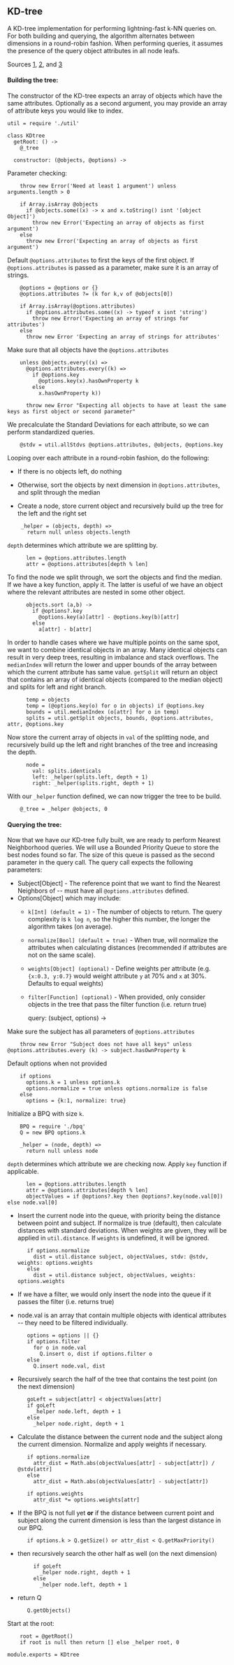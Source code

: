KD-tree
-------------------

A KD-tree implementation for performing lightning-fast k-NN queries on. For both building and querying, the algorithm alternates between dimensions in a round-robin fashion. When performing queries, it assumes the presence of the query object attributes in all node leafs.

Sources [1](http://andrewd.ces.clemson.edu/courses/cpsc805/references/nearest_search.pdf), [2](http://www.stanford.edu/class/cs106l/handouts/assignment-3-kdtree.pdf), and [3](http://en.wikipedia.org/wiki/K-d_tree)

#### Building the tree:

The constructor of the KD-tree expects an array of objects which have the same attributes. Optionally as a second argument, you may provide an array of attribute keys you would like to index.

    util = require './util'

    class KDtree
      getRoot: () ->
        @_tree

      constructor: (@objects, @options) ->

Parameter checking:

        throw new Error('Need at least 1 argument') unless arguments.length > 0

        if Array.isArray @objects
          if @objects.some((x) -> x and x.toString() isnt '[object Object]')
            throw new Error('Expecting an array of objects as first argument')
        else
          throw new Error('Expecting an array of objects as first argument')

Default `@options.attributes` to first the keys of the first object. If `@options.attributes` is passed as a parameter, make sure it is an array of strings.

        @options = @options or {}
        @options.attributes ?= (k for k,v of @objects[0])

        if Array.isArray(@options.attributes)
          if @options.attributes.some((x) -> typeof x isnt 'string')
            throw new Error('Expecting an array of strings for attributes')
        else
          throw new Error 'Expecting an array of strings for attributes'

Make sure that all objects have the `@options.attributes`

        unless @objects.every((x) =>
          @options.attributes.every((k) =>
            if @options.key
              @options.key(x).hasOwnProperty k
            else
              x.hasOwnProperty k))

          throw new Error "Expecting all objects to have at least the same keys as first object or second parameter"

We precalculate the Standard Deviations for each attribute, so we can perform standardized queries.

        @stdv = util.allStdvs @options.attributes, @objects, @options.key

Looping over each attribute in a round-robin fashion, do the following:

 - If there is no objects left, do nothing
 - Otherwise, sort the objects by next dimension in `@options.attributes`, and split through the median
 - Create a node, store current object and recursively build up the tree for the left and the right set

        _helper = (objects, depth) =>
          return null unless objects.length

`depth` determines which attribute we are splitting by.

          len = @options.attributes.length
          attr = @options.attributes[depth % len]

To find the node we split through, we sort the objects and find the median. If we have a key function, apply it. The latter is useful of we have an object where the relevant attributes are nested in some other object.

          objects.sort (a,b) ->
            if @options?.key
              @options.key(a)[attr] - @options.key(b)[attr]
            else
              a[attr] - b[attr]

In order to handle cases where we have multiple points on the same spot, we want to combine identical objects in an array. Many identical objects can result in very deep trees, resulting in imbalance and stack overflows. The `medianIndex` will return the lower and upper bounds of the array between which the current attribute has same value. `getSplit` will return an object that contains an array of identical objects (compared to the median object) and splits for left and right branch.


          temp = objects
          temp = (@options.key(o) for o in objects) if @options.key
          bounds = util.medianIndex (o[attr] for o in temp)
          splits = util.getSplit objects, bounds, @options.attributes, attr, @options.key

Now store the current array of objects in `val` of the splitting node, and recursively build up the left and right branches of the tree and increasing the depth.

          node =
            val: splits.identicals
            left: _helper(splits.left, depth + 1)
            right: _helper(splits.right, depth + 1)

With our `_helper` function defined, we can now trigger the tree to be build.

        @_tree = _helper @objects, 0

#### Querying the tree:

Now that we have our KD-tree fully built, we are ready to perform Nearest Neighborhood queries. We will use a Bounded Priority Queue to store the best nodes found so far. The size of this queue is passed as the second parameter in the query call. The query call expects the following parameters:

  - Subject[Object] - The reference point that we want to find the Nearest Neighbors of -- must have all `@options.attributes` defined.
  - Options[Object] which may include:
    - `k[Int] (default = 1)` - The number of objects to return. The query complexity is `k log n`, so the higher this number, the longer the algorithm takes (on average).
    - `normalize[Bool] (default = true)` - When true, will normalize the attributes when calculating distances (recommended if attributes are not on the same scale).
    - `weights[Object] (optional)` - Define weights per attribute (e.g. `{x:0.3, y:0.7}` would weight attribute `y` at 70% and `x` at 30%. Defaults to equal weights)
    - `filter[Function] (optional)` - When provided, only consider objects in the tree that pass the filter function (i.e. return true)

      query: (subject, options) ->

Make sure the subject has all parameters of `@options.attributes`

        throw new Error "Subject does not have all keys" unless @options.attributes.every (k) -> subject.hasOwnProperty k

Default options when not provided

        if options
          options.k = 1 unless options.k
          options.normalize = true unless options.normalize is false
        else
          options = {k:1, normalize: true}

Initialize a BPQ with size `k`.

        BPQ = require './bpq'
        Q = new BPQ options.k

        _helper = (node, depth) =>
          return null unless node

`depth` determines which attribute we are checking now. Apply `key` function if applicable.

          len = @options.attributes.length
          attr = @options.attributes[depth % len]
          objectValues = if @options?.key then @options?.key(node.val[0]) else node.val[0]

 - Insert the current node into the queue, with priority being the distance between point and subject. If normalize is true (default), then calculate distances with standard deviations. When weights are given, they will be applied in `util.distance`. If `weights` is undefined, it will be ignored.

          if options.normalize
            dist = util.distance subject, objectValues, stdv: @stdv, weights: options.weights
          else
            dist = util.distance subject, objectValues, weights: options.weights

 - If we have a filter, we would only insert the node into the queue if it passes the filter (i.e. returns true)
 - node.val is an array that contain multiple objects with identical attributes -- they need to be filtered individually.

          options = options || {}
          if options.filter
            for o in node.val
              Q.insert o, dist if options.filter o
          else
            Q.insert node.val, dist

 - Recursively search the half of the tree that contains the test point (on the next dimension)

          goLeft = subject[attr] < objectValues[attr]
          if goLeft
            _helper node.left, depth + 1
          else
            _helper node.right, depth + 1

 - Calculate the distance between the current node and the subject along the current dimension. Normalize and apply weights if necessary.

          if options.normalize
            attr_dist = Math.abs(objectValues[attr] - subject[attr]) / @stdv[attr]
          else
            attr_dist = Math.abs(objectValues[attr] - subject[attr])

          if options.weights
            attr_dist *= options.weights[attr]

 - If the BPQ is not full yet **or** if the distance between current point and subject along the current dimension is less than the largest distance in our BPQ.

          if options.k > Q.getSize() or attr_dist < Q.getMaxPriority()

 - then recursively search the other half as well (on the next dimension)

            if goLeft
              _helper node.right, depth + 1
            else
              _helper node.left, depth + 1

 - return Q

          Q.getObjects()

Start at the root:

        root = @getRoot()
        if root is null then return [] else _helper root, 0

    module.exports = KDtree
